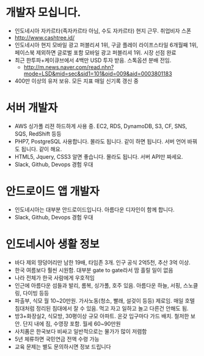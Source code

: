 # 개발자 모십니다.
- 인도네시아 자카르타(족자카르타 아님, 수도 자카르타) 현지 근무. 취업비자 스폰
- http://www.cashtree.id/
- 인도네시아 현지 모바일 광고 퍼블리셔 1위, 구글 플레이 라이프스타일 6개월째 1위, 페이스북 제외하면 글로벌 포함 모바일 광고 퍼블리셔 1위. 시장 선점 완료
- 최근 한투파+케이큐브에서 4백만 USD 투자 받음. 스톡옵션 분배 전임.
  - http://m.news.naver.com/read.nhn?mode=LSD&mid=sec&sid1=101&oid=009&aid=0003801183
- 400만 이상의 유저 보유. 모든 지표 매일 신기록 갱신 중

# 서버 개발자
- AWS 싱가폴 리젼 하드하게 사용 중. EC2, RDS, DynamoDB, S3, CF, SNS, SQS, RedShift 등등
- PHP7, PostgreSQL 사용합니다. 몰라도 됩니다. 같이 하면 됩니다. 서버 언어 바꿔도 됩니다. 같이 해요.
- HTML5, Jquery, CSS3 알면 좋습니다. 몰라도 됩니다. 서버 API만 짜세요.
- Slack, Github, Devops 경험 우대

# 안드로이드 앱 개발자
- 인도네시아는 대부분 안드로이드입니다. 아름다운 디자인이 함께 합니다.
- Slack, Github, Devops 경험 우대

# 인도네시아 생활 정보
- 바다 제외 땅덩어리만 남한 19배, 타임존 3개. 인구 공식 2억5천, 추산 3억 이상.
- 한국 여름보다 훨씬 시원함. 대부분 gate to gate라서 땀 흘릴 일이 없음
- 나라 전체가 한국 사람에게 우호적임
- 인근에 아름다운 섬들과 발리, 롬복, 싱가폴, 호주 있음. 아름다운 하늘, 서핑, 스노클링, 다이빙 등등
- 파출부, 식모 월 10~20만원. 가사노동(청소, 빨래, 설겆이 등등) 제로임. 매일 호텔 침대처럼 정리된 침대에서 잘 수 있음. 먹고 자고 일하고 놀고 다른건 안해도 됨.
- 방3+화장실2, 식모방, 30평이상 규모 아파트. 온갖 입구마다 가드 배치. 철저한 보안. 단지 내에 짐, 수영장 포함. 월세 60~90만원
- 사치품은 한국보다 비싸고 일반적으로는 물가가 많이 저렴함
- 5년 체류하면 국민연금 전액 수령 가능
- 교육 문제는 별도 문의하시면 정보 드립니다
